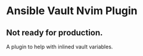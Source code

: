 # Ansible Vault Nvim Plugin

## Not ready for production.

A plugin to help with inlined vault variables.